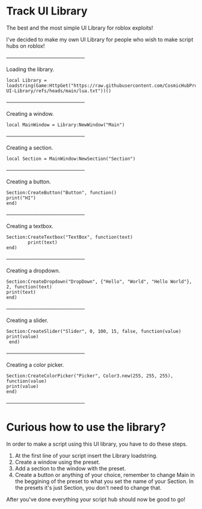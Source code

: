 # Track UI Library
The best and the most simple UI Library for roblox exploits!

I've decided to make my own UI Library for people who wish to make script hubs on roblox!

─────────────────────

Loading the library.
```
local Library = loadstring(Game:HttpGet("https://raw.githubusercontent.com/CosmicHubProductions/Track-UI-Library/refs/heads/main/lua.txt"))()
```
─────────────────────

Creating a window.
```
local MainWindow = Library:NewWindow("Main")
```
─────────────────────

Creating a section.
```
local Section = MainWindow:NewSection("Section")
```
─────────────────────

Creating a button.
```
Section:CreateButton("Button", function()
print("HI")
end)
```
─────────────────────

Creating a textbox.
```
Section:CreateTextbox("TextBox", function(text)
        print(text)
end)
```
─────────────────────

Creating a dropdown.
```
Section:CreateDropdown("DropDown", {"Hello", "World", "Hello World"}, 2, function(text)
print(text)
end)
```
─────────────────────

Creating a slider.
```
Section:CreateSlider("Slider", 0, 100, 15, false, function(value)
print(value)
 end)
```
─────────────────────

Creating a color picker.
```
Section:CreateColorPicker("Picker", Color3.new(255, 255, 255), function(value)
print(value)
end)
```
─────────────────────
# Curious how to use the library?
In order to make a script using this UI library, you have to do these steps.

1. At the first line of your script insert the Library loadstring.
2. Create a window using the preset.
3. Add a section to the window with the preset.
4. Create a button or anything of your choice, remember to change Main in the beggining of the preset to what you set the name of your Section. In the presets it's just Section, you don't need to change that.

After you've done everything your script hub should now be good to go!
